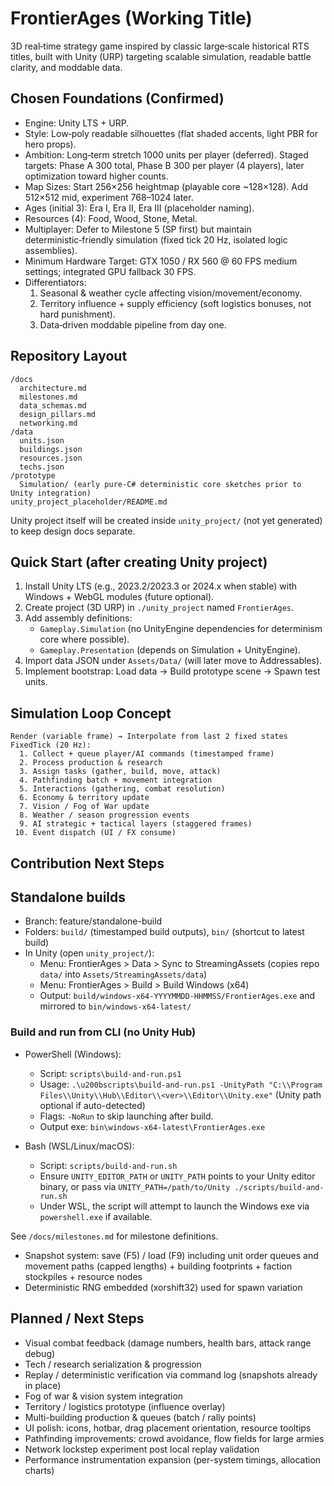 # FrontierAges (Working Title)

3D real‑time strategy game inspired by classic large‑scale historical RTS titles, built with Unity (URP) targeting scalable simulation, readable battle clarity, and moddable data.

## Chosen Foundations (Confirmed)
- Engine: Unity LTS + URP.
- Style: Low‑poly readable silhouettes (flat shaded accents, light PBR for hero props).
- Ambition: Long‑term stretch 1000 units per player (deferred). Staged targets: Phase A 300 total, Phase B 300 per player (4 players), later optimization toward higher counts.
- Map Sizes: Start 256×256 heightmap (playable core ~128×128). Add 512×512 mid, experiment 768–1024 later.
- Ages (initial 3): Era I, Era II, Era III (placeholder naming).
- Resources (4): Food, Wood, Stone, Metal.
- Multiplayer: Defer to Milestone 5 (SP first) but maintain deterministic‑friendly simulation (fixed tick 20 Hz, isolated logic assemblies).
- Minimum Hardware Target: GTX 1050 / RX 560 @ 60 FPS medium settings; integrated GPU fallback 30 FPS.
- Differentiators:
  1. Seasonal & weather cycle affecting vision/movement/economy.
  2. Territory influence + supply efficiency (soft logistics bonuses, not hard punishment).
  3. Data‑driven moddable pipeline from day one.

## Repository Layout
```
/docs
  architecture.md
  milestones.md
  data_schemas.md
  design_pillars.md
  networking.md
/data
  units.json
  buildings.json
  resources.json
  techs.json
/prototype
  Simulation/ (early pure-C# deterministic core sketches prior to Unity integration)
unity_project_placeholder/README.md
```

Unity project itself will be created inside `unity_project/` (not yet generated) to keep design docs separate.

## Quick Start (after creating Unity project)
1. Install Unity LTS (e.g., 2023.2/2023.3 or 2024.x when stable) with Windows + WebGL modules (future optional).
2. Create project (3D URP) in `./unity_project` named `FrontierAges`.
3. Add assembly definitions:
   - `Gameplay.Simulation` (no UnityEngine dependencies for determinism core where possible).
   - `Gameplay.Presentation` (depends on Simulation + UnityEngine).
4. Import data JSON under `Assets/Data/` (will later move to Addressables).
5. Implement bootstrap: Load data -> Build prototype scene -> Spawn test units.

## Simulation Loop Concept
```
Render (variable frame) → Interpolate from last 2 fixed states
FixedTick (20 Hz):
  1. Collect + queue player/AI commands (timestamped frame)
  2. Process production & research
  3. Assign tasks (gather, build, move, attack)
  4. Pathfinding batch + movement integration
  5. Interactions (gathering, combat resolution)
  6. Economy & territory update
  7. Vision / Fog of War update
  8. Weather / season progression events
  9. AI strategic + tactical layers (staggered frames)
 10. Event dispatch (UI / FX consume)
```

## Contribution Next Steps

## Standalone builds

- Branch: feature/standalone-build
- Folders: `build/` (timestamped build outputs), `bin/` (shortcut to latest build)
- In Unity (open `unity_project/`):
  - Menu: FrontierAges > Data > Sync to StreamingAssets (copies repo `data/` into `Assets/StreamingAssets/data`)
  - Menu: FrontierAges > Build > Build Windows (x64)
  - Output: `build/windows-x64-YYYYMMDD-HHMMSS/FrontierAges.exe` and mirrored to `bin/windows-x64-latest/`

### Build and run from CLI (no Unity Hub)

- PowerShell (Windows):
  - Script: `scripts\build-and-run.ps1`
  - Usage: `.\u200bscripts\build-and-run.ps1 -UnityPath "C:\\Program Files\\Unity\\Hub\\Editor\\<ver>\\Editor\\Unity.exe"` (Unity path optional if auto-detected)
  - Flags: `-NoRun` to skip launching after build.
  - Output exe: `bin\windows-x64-latest\FrontierAges.exe`

- Bash (WSL/Linux/macOS):
  - Script: `scripts/build-and-run.sh`
  - Ensure `UNITY_EDITOR_PATH` or `UNITY_PATH` points to your Unity editor binary, or pass via `UNITY_PATH=/path/to/Unity ./scripts/build-and-run.sh`
  - Under WSL, the script will attempt to launch the Windows exe via `powershell.exe` if available.

See `/docs/milestones.md` for milestone definitions.
- Snapshot system: save (F5) / load (F9) including unit order queues and movement paths (capped lengths) + building footprints + faction stockpiles + resource nodes
- Deterministic RNG embedded (xorshift32) used for spawn variation

## Planned / Next Steps
- Visual combat feedback (damage numbers, health bars, attack range debug)
- Tech / research serialization & progression
- Replay / deterministic verification via command log (snapshots already in place)
- Fog of war & vision system integration
- Territory / logistics prototype (influence overlay)
- Multi-building production & queues (batch / rally points)
- UI polish: icons, hotbar, drag placement orientation, resource tooltips
- Pathfinding improvements: crowd avoidance, flow fields for large armies
- Network lockstep experiment post local replay validation
- Performance instrumentation expansion (per-system timings, allocation charts)

